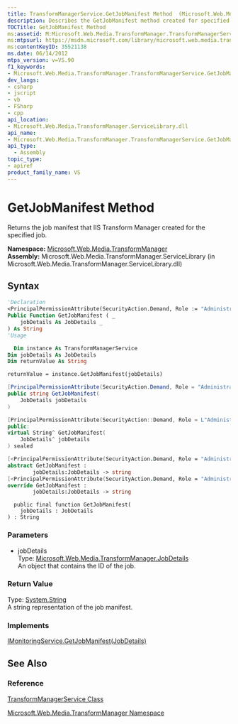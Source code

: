 ```yaml
---
title: TransformManagerService.GetJobManifest Method  (Microsoft.Web.Media.TransformManager)
description: Describes the GetJobManifest method created for specified jobs and provides the syntax, parameters, and return value.
TOCTitle: GetJobManifest Method
ms:assetid: M:Microsoft.Web.Media.TransformManager.TransformManagerService.GetJobManifest(Microsoft.Web.Media.TransformManager.JobDetails)
ms:mtpsurl: https://msdn.microsoft.com/library/microsoft.web.media.transformmanager.transformmanagerservice.getjobmanifest(v=VS.90)
ms:contentKeyID: 35521138
ms.date: 06/14/2012
mtps_version: v=VS.90
f1_keywords:
- Microsoft.Web.Media.TransformManager.TransformManagerService.GetJobManifest
dev_langs:
- csharp
- jscript
- vb
- FSharp
- cpp
api_location:
- Microsoft.Web.Media.TransformManager.ServiceLibrary.dll
api_name:
- Microsoft.Web.Media.TransformManager.TransformManagerService.GetJobManifest
api_type:
  - Assembly
topic_type:
- apiref
product_family_name: VS
---
```


# GetJobManifest Method

Returns the job manifest that IIS Transform Manager created for the specified job.

**Namespace:**  [Microsoft.Web.Media.TransformManager](microsoft-web-media-transformmanager-namespace.md)  
**Assembly:**  Microsoft.Web.Media.TransformManager.ServiceLibrary (in Microsoft.Web.Media.TransformManager.ServiceLibrary.dll)

## Syntax

```vb
'Declaration
<PrincipalPermissionAttribute(SecurityAction.Demand, Role := "Administrators")> _
Public Function GetJobManifest ( _
    jobDetails As JobDetails _
) As String
'Usage

  Dim instance As TransformManagerService
Dim jobDetails As JobDetails
Dim returnValue As String

returnValue = instance.GetJobManifest(jobDetails)
```

```csharp
[PrincipalPermissionAttribute(SecurityAction.Demand, Role = "Administrators")]
public string GetJobManifest(
    JobDetails jobDetails
)
```

```cpp
[PrincipalPermissionAttribute(SecurityAction::Demand, Role = L"Administrators")]
public:
virtual String^ GetJobManifest(
    JobDetails^ jobDetails
) sealed
```

``` fsharp
[<PrincipalPermissionAttribute(SecurityAction.Demand, Role = "Administrators")>]
abstract GetJobManifest : 
        jobDetails:JobDetails -> string 
[<PrincipalPermissionAttribute(SecurityAction.Demand, Role = "Administrators")>]
override GetJobManifest : 
        jobDetails:JobDetails -> string 
```

```jscript
  public final function GetJobManifest(
    jobDetails : JobDetails
) : String
```

### Parameters

  - jobDetails  
    Type: [Microsoft.Web.Media.TransformManager.JobDetails](jobdetails-class-microsoft-web-media-transformmanager.md)  
    An object that contains the ID of the job.  

### Return Value

Type: [System.String](https://msdn.microsoft.com/library/s1wwdcbf)  
A string representation of the job manifest.  

### Implements

[IMonitoringService.GetJobManifest(JobDetails)](imonitoringservice-getjobmanifest-method-microsoft-web-media-transformmanager.md)  

## See Also

### Reference

[TransformManagerService Class](transformmanagerservice-class-microsoft-web-media-transformmanager.md)

[Microsoft.Web.Media.TransformManager Namespace](microsoft-web-media-transformmanager-namespace.md)
